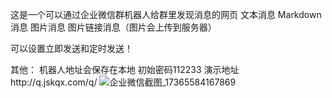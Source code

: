 这是一个可以通过企业微信群机器人给群里发现消息的网页
文本消息
Markdown消息
图片消息
图片链接消息（图片会上传到服务器）

可以设置立即发送和定时发送！

其他：
机器人地址会保存在本地
初始密码112233
演示地址http://q.jskqx.com/q/
![企业微信截图_17365584167869](https://github.com/user-attachments/assets/a3563817-2a12-4e24-be58-901059717286)
